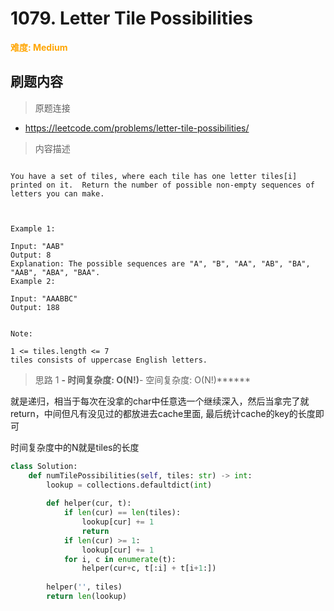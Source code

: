 # 1079. Letter Tile Possibilities

**<font color=orange>难度: Medium</font>**

## 刷题内容

> 原题连接

* https://leetcode.com/problems/letter-tile-possibilities/

> 内容描述

```

You have a set of tiles, where each tile has one letter tiles[i] printed on it.  Return the number of possible non-empty sequences of letters you can make.

 

Example 1:

Input: "AAB"
Output: 8
Explanation: The possible sequences are "A", "B", "AA", "AB", "BA", "AAB", "ABA", "BAA".
Example 2:

Input: "AAABBC"
Output: 188
 

Note:

1 <= tiles.length <= 7
tiles consists of uppercase English letters.
```

> 思路 1
******- 时间复杂度: O(N!)******- 空间复杂度: O(N!)******


就是递归，相当于每次在没拿的char中任意选一个继续深入，然后当拿完了就return，中间但凡有没见过的都放进去cache里面, 最后统计cache的key的长度即可

时间复杂度中的N就是tiles的长度

```python
class Solution:
    def numTilePossibilities(self, tiles: str) -> int:
        lookup = collections.defaultdict(int)
        
        def helper(cur, t):
            if len(cur) == len(tiles):
                lookup[cur] += 1
                return
            if len(cur) >= 1:
                lookup[cur] += 1
            for i, c in enumerate(t):
                helper(cur+c, t[:i] + t[i+1:])
                
        helper('', tiles)
        return len(lookup)
```
































